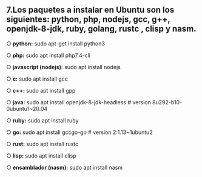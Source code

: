 ## 7.Los paquetes a instalar en Ubuntu son los siguientes: python, php, nodejs, gcc, g++, openjdk-8-jdk, ruby, golang, rustc , clisp y nasm.

○ **python:**
	sudo apt-get install python3

○ **php:**
	sudo apt install php7.4-cli

○ **javascript (nodejs):**
	sudo apt install nodejs

○ **c:**
    	sudo apt install gcc

○ **c++:**
    	sudo apt install gpp

○ **java:**
    	sudo apt install openjdk-8-jdk-headless   # version 8u292-b10-0ubuntu1~20.04

○ **ruby:**
    	sudo apt install ruby

○ **go:**
    	sudo apt install gccgo-go   # version 2:1.13~1ubuntu2

○ **rust:**
	sudo apt install rustc

○ **lisp:**
	sudo apt install clisp

○ **ensamblador (nasm):**
	sudo apt install nasm
